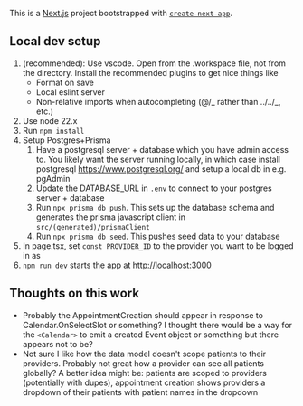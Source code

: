 This is a [Next.js](https://nextjs.org) project bootstrapped with [`create-next-app`](https://nextjs.org/docs/app/api-reference/cli/create-next-app).

## Local dev setup

1. (recommended): Use vscode. Open from the .workspace file, not from the directory. Install the recommended plugins to get nice things like
   - Format on save
   - Local eslint server
   - Non-relative imports when autocompleting (@/_ rather than ../../_, etc.)
2. Use node 22.x
3. Run `npm install`
4. Setup Postgres+Prisma
   1. Have a postgresql server + database which you have admin access to. You likely want the server running locally, in which case install postgresql https://www.postgresql.org/ and setup a local db in e.g. pgAdmin
   2. Update the DATABASE_URL in `.env` to connect to your postgres server + database
   3. Run `npx prisma db push`. This sets up the database schema and generates the prisma javascript client in `src/(generated)/prismaClient`
   4. Run `npx prisma db seed`. This pushes seed data to your database
5. In page.tsx, set `const PROVIDER_ID` to the provider you want to be logged in as
6. `npm run dev` starts the app at [http://localhost:3000](http://localhost:3000)

## Thoughts on this work

- Probably the AppointmentCreation should appear in response to Calendar.OnSelectSlot or something? I thought there would be a way for the `<Calendar>` to emit a created Event object or something but there appears not to be?
- Not sure I like how the data model doesn't scope patients to their providers. Probably not great how a provider can see all patients globally? A better idea might be: patients are scoped to providers (potentially with dupes), appointment creation shows providers a dropdown of their patients with patient names in the dropdown
